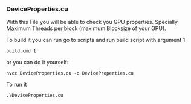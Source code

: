 ### DeviceProperties.cu

With this File you will be able to check you GPU properties. Specially Maximum Threads per block (maximum Blocksize of your GPU).

To build it you can run go to scripts and run build script with argument 1
    
	build.cmd 1 
	
or you can do it yourself:

    nvcc DeviceProperties.cu -o DeviceProperties.cu

To run it

    .\DeviceProperties.cu


